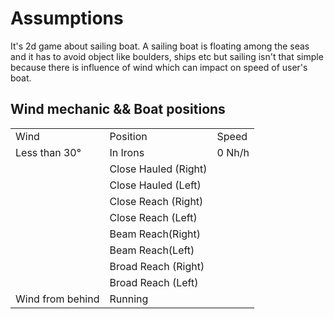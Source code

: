 # Assumptions
It's 2d game about sailing boat.
A sailing boat is floating among the seas and it has to avoid object like boulders, ships etc but sailing isn't that simple because there is influence of wind which can impact on speed of user's boat.
## Wind mechanic && Boat positions
<table>
  <tr>
    <td>
      Wind
    </td>
    <td>
      Position
    </td>
    <td>
      Speed
    </td>
  </tr>
    <tr>
    <td>
          Less than 30&#xb0;
    </td>
    <td>
      In Irons
    </td>
    <td>
      0 Nh/h
    </td>
  </tr>
  <tr>
    <td>
    </td>
    <td>
            Close Hauled (Right)
    </td>
    <td>
    </td>
  </tr>
  <tr>
      <td>
      </td>
      <td>
              Close Hauled (Left)
      </td>
      <td>
    </td>
  </tr>
  <tr>
      <td>
      </td>
      <td>
         Close Reach (Right)
      </td>
      <td>
    </td>
  </tr>
    <tr>
      <td>
      </td>
      <td>
            Close Reach (Left)
      </td>
      <td>
    </td>
  </tr>
    <tr>
    <td>
    </td>
    <td>
          Beam Reach(Right)
    </td>
    <td>
    </td>
  </tr>
    <tr>
    <td>
    </td>
    <td>
          Beam Reach(Left)
    </td>
    <td>
    </td>
  </tr>
  <tr>
    <td>
    </td>
    <td>
      Broad Reach (Right)
    </td>
    <td>
    </td>
  </tr>
  <tr>
    <td>
    </td>
    <td>
            Broad Reach (Left)
    </td>
    <td>
    </td>
  </tr>
      <tr>
    <td>
      Wind from behind
    </td>
    <td>
             Running
    </td>
    <td>
    </td>
  </tr>
</table>




